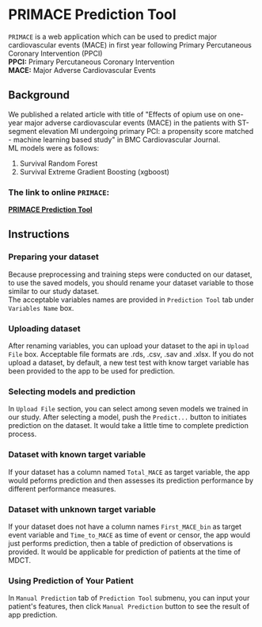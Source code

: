 # PRIMACE Prediction Tool
`PRIMACE` is a web application which can be used to predict major cardiovascular 
events (MACE) in first year following Primary Percutaneous Coronary Intervention (PPCI)  
**PPCI:** Primary Percutaneous Coronary Intervention  
**MACE:** Major Adverse Cardiovascular Events

## Background
We published a related article with title of "Effects of opium use on one-year major adverse cardiovascular events (MACE) in the patients with ST-segment elevation MI undergoing primary PCI: a propensity score matched - machine learning based study" in BMC Cardiovascular Journal.  
ML models were as follows:  
 1. Survival Random Forest
 2. Survival Extreme Gradient Boosting (xgboost)

### The link to online `PRIMACE`:
**[PRIMACE Prediction Tool](https://behnam-hedayat.shinyapps.io/primace)**

## Instructions

### Preparing your dataset
Because preprocessing and training steps were conducted on our dataset, to use the saved models, you should rename your dataset variable to those similar to our study dataset.  
The acceptable variables names are provided in `Prediction Tool` tab under `Variables Name` box.

### Uploading dataset
After renaming variables, you can upload your dataset to the api in `Upload File` box. Acceptable file formats are .rds, .csv, .sav and .xlsx. 
If you do not upload a dataset, by default, a new test test with know target variable has been provided to the app to be used for prediction.

### Selecting models and prediction

In `Upload File` section, you can select among seven models we trained in our study. After selecting a model, push the `Predict...` button to initiates prediction on the dataset. It would take a little time to complete prediction process.

### Dataset with known target variable
If your dataset has a column named `Total_MACE` as target variable, the app would peforms prediction and then assesses its prediction performance by different performance measures.


### Dataset with unknown target variable
If your dataset does not have a column names `First_MACE_bin` as target event variable and `Time_to_MACE` as time of event or censor, the app would just performs prediction, then a table of prediction of observations is provided. It would be applicable for prediction of patients at the time of MDCT.

### Using Prediction of Your Patient
In `Manual Prediction` tab of `Prediction Tool` submenu, you can input your patient's features, then click `Manual Prediction` button to see the result of app prediction.


